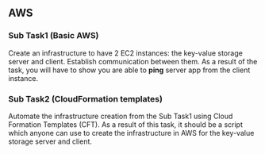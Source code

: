 ## AWS

### Sub Task1 (Basic AWS)
Create an infrastructure to have 2 EC2 instances: the key-value storage server and client. Establish communication between them.
As a result of the task, you will have to show you are able to **ping** server app from the client instance.

### Sub Task2 (CloudFormation templates)
Automate the infrastructure creation from the Sub Task1 using Cloud Formation Templates (CFT). As a result of this task,
it should be a script which anyone can use to create the infrastructure in AWS for the key-value storage server and client.
